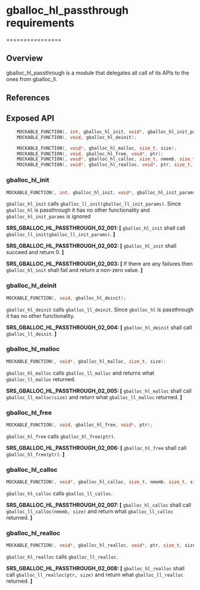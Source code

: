 # gballoc_hl_passthrough requirements
================

## Overview

gballoc_hl_passthrough is a module that delegates all call of its APIs to the ones from gballoc_ll. 

## References


## Exposed API

```c
    MOCKABLE_FUNCTION(, int, gballoc_hl_init, void*, gballoc_hl_init_params, void*, gballoc_ll_init_params);
    MOCKABLE_FUNCTION(, void, gballoc_hl_deinit);

    MOCKABLE_FUNCTION(, void*, gballoc_hl_malloc, size_t, size);
    MOCKABLE_FUNCTION(, void, gballoc_hl_free, void*, ptr);
    MOCKABLE_FUNCTION(, void*, gballoc_hl_calloc, size_t, nmemb, size_t, size);
    MOCKABLE_FUNCTION(, void*, gballoc_hl_realloc, void*, ptr, size_t, size);
```


### gballoc_hl_init
```c
MOCKABLE_FUNCTION(, int, gballoc_hl_init, void*, gballoc_hl_init_params, void*, gballoc_ll_init_params);
```

`gballoc_hl_init` calls `gballoc_ll_init(gballoc_ll_init_params)`. Since `gballoc_hl` is passthrough it has no other functionality and `gballoc_hl_init_params` is ignored 

**SRS_GBALLOC_HL_PASSTHROUGH_02_001: [** `gballoc_hl_init` shall call `gballoc_ll_init(gballoc_ll_init_params)`. **]**

**SRS_GBALLOC_HL_PASSTHROUGH_02_002: [** `gballoc_hl_init` shall succeed and return 0. **]**

**SRS_GBALLOC_HL_PASSTHROUGH_02_003: [** If  there are any failures then `gballoc_hl_init` shall fail and return a non-zero value. **]**

### gballoc_hl_deinit
```c
MOCKABLE_FUNCTION(, void, gballoc_hl_deinit);
```

`gballoc_hl_deinit` calls `gballoc_ll_deinit`. Since `gballoc_hl` is passthrough it has no other functionality.

**SRS_GBALLOC_HL_PASSTHROUGH_02_004: [** `gballoc_hl_deinit` shall call `gballoc_ll_deinit`. **]**


### gballoc_hl_malloc
```c
MOCKABLE_FUNCTION(, void*, gballoc_hl_malloc, size_t, size);
```

`gballoc_hl_malloc` calls `gballoc_ll_malloc` and returns what `gballoc_ll_malloc` returned.

**SRS_GBALLOC_HL_PASSTHROUGH_02_005: [** `gballoc_hl_malloc` shall call `gballoc_ll_malloc(size)` and return what `gballoc_ll_malloc` returned. **]**

### gballoc_hl_free
```c
MOCKABLE_FUNCTION(, void, gballoc_hl_free, void*, ptr);
```

`gballoc_hl_free` calls `gballoc_hl_free(ptr)`.

**SRS_GBALLOC_HL_PASSTHROUGH_02_006: [** `gballoc_hl_free` shall call `gballoc_hl_free(ptr)`. **]**

### gballoc_hl_calloc
```c
MOCKABLE_FUNCTION(, void*, gballoc_hl_calloc, size_t, nmemb, size_t, size);
```

`gballoc_hl_calloc` calls `gballoc_ll_calloc`.

**SRS_GBALLOC_HL_PASSTHROUGH_02_007: [** `gballoc_hl_calloc` shall call `gballoc_ll_calloc(nmemb, size)` and return what `gballoc_ll_calloc` returned. **]**


### gballoc_hl_realloc
```c
MOCKABLE_FUNCTION(, void*, gballoc_hl_realloc, void*, ptr, size_t, size);
```

`gballoc_hl_realloc` calls `gballoc_ll_realloc`.

**SRS_GBALLOC_HL_PASSTHROUGH_02_008: [** `gballoc_hl_realloc` shall call `gballoc_ll_realloc(ptr, size)` and return what `gballoc_ll_realloc` returned. **]**